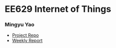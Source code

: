 # EE629 Internet of Things #
### Mingyu Yao ###
- [Project Repo](https://github.com/MingyuYao/EE629-IoT/tree/master/Project)
- [Weekly Report](https://github.com/MingyuYao/EE629-IoT/tree/master/Lab)

